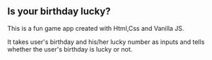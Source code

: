 ## Is your birthday lucky?

This is a fun game app created with Html,Css and Vanilla JS.

It takes user's birthday and his/her lucky number as inputs and tells whether the user's birthday is lucky or not. 
